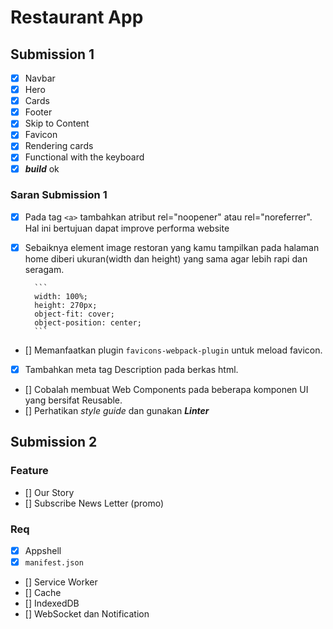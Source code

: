 # Restaurant App


## Submission 1
- [x] Navbar
- [x] Hero
- [x] Cards
- [x] Footer
- [x] Skip to Content
- [x] Favicon
- [x] Rendering cards
- [x] Functional with the keyboard
- [x] ***build*** ok

### Saran Submission 1
- [x] Pada tag `<a>` tambahkan atribut rel="noopener" atau rel="noreferrer". Hal ini bertujuan dapat improve performa website
- [x] Sebaiknya element image restoran yang kamu tampilkan pada halaman home diberi ukuran(width dan height) yang sama agar lebih rapi dan seragam.

		```
		width: 100%;
		height: 270px;
		object-fit: cover;
		object-position: center;
		```
- [] Memanfaatkan plugin `favicons-webpack-plugin` untuk meload favicon.
- [x] Tambahkan meta tag Description pada berkas html.
- [] Cobalah membuat Web Components pada beberapa komponen UI yang bersifat Reusable.
- [] Perhatikan _style guide_ dan gunakan ***Linter***



## Submission 2
### Feature
- [] Our Story
- [] Subscribe News Letter (promo)

### Req
- [x] Appshell
- [x] `manifest.json`
- [] Service Worker
- [] Cache
- [] IndexedDB
- [] WebSocket dan Notification